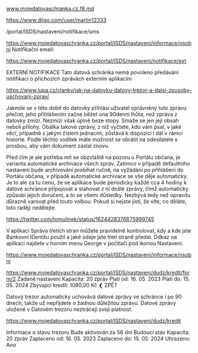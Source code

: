 www.mojedatovaschranka.cz.f8.md

https://www.diigo.com/user/martin12333

/portal/ISDS/nastaveni/notifikace/sms


https://www.mojedatovaschranka.cz/portal/ISDS/nastaveni/informace/osobni
Notifikační email:






https://www.mojedatovaschranka.cz/portal/ISDS/nastaveni/notifikace/ext


EXTERNÍ NOTIFIKACE
Tato datová schránka nemá povoleno předávání notifikací o příchozích zprávách externím aplikacím









https://www.lupa.cz/clanky/jak-na-datovku-datovy-trezor-a-dalsi-zpusoby-uschovani-zprav/


Jakmile se v této době do datovky přihlásí uživatel oprávněný tuto zprávu přečíst, jeho přihlášením začne běžet ona 90denní lhůta, než zpráva z datovky zmizí. Nezmizí však úplně beze stopy. Smaže se jen její obsah neboli přílohy. Obálka takové zprávy, z níž vyčtete, kdo vám psal, v jaké věci, případně s jakým číslem jednacím, zůstává k dispozici i dál v rámci historie. Podle těchto vodítek máte možnost se obrátit na odesílatele s prosbou, aby vám dokument zaslal znovu.



Před čím je ale potřeba mít se obzvláště na pozoru u Portálu občana, je varianta automatické archivace všech zpráv. Zatímco v případě defaultního nastavení bude archivování probíhat ručně, na vyžádání po přihlášení do Portálu občana, v případě automatické archivace se vše děje automaticky. Je to ale za tu cenu, že se aplikace bude periodicky každé cca 4 hodiny k datové schránce připojovat a stahovat z ní došlé zprávy, čímž automaticky způsobí jejich doručení, a to se všemi důsledky. Nezbývá tedy než opravdu důrazně varovat před touto volbou. Pokud si nejste jisti, že víte, co děláte, toto raději nedělejte.




https://twitter.com/tomulinek/status/1624428376675999745







V aplikaci Správa třetích stran můžete pravidelně kontrolovat, kdy a kde jste Bankovní IDentitu použil a jaké údaje jste třetí straně předal. Odkaz na aplikaci najdete v horním menu George v počítači pod ikonou Nastavení.






https://www.mojedatovaschranka.cz/portal/ISDS/nastaveni/informace/osobni



https://www.mojedatovaschranka.cz/portal/ISDS/nastaveni/dudz/kredit/form/2
Zadané nastavení
Kapacita:
20 zpráv
Platí od:
16. 05. 2023
Platí do:
15. 05. 2024
Zbývající kredit:
1080,00 Kč
❮ ZPĚT

Datový trezor automaticky uchovává datové zprávy ve schránce i po 90 dnech, takže už nepřijdete o žádnou důležitou zprávu. Datové zprávy uložené v Datovém trezoru neztrácejí svoji platnost.

https://www.mojedatovaschranka.cz/portal/ISDS/nastaveni/dudz/kredit

Informace o stavu trezoru
 Bude aktivován za 56 dní
Budoucí stav
Kapacita:
20 zpráv
Zaplaceno od:
16. 05. 2023
Zaplaceno do:
15. 05. 2024
Uhrazeno:
Ano


